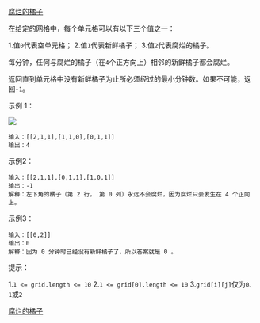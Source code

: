 [腐烂的橘子](https://leetcode-cn.com/problems/rotting-oranges/)

在给定的网格中，每个单元格可以有以下三个值之一：

1.值`0`代表空单元格；
2.值`1`代表新鲜橘子；
3.值`2`代表腐烂的橘子。

每分钟，任何与腐烂的橘子（在`4`个正方向上）相邻的新鲜橘子都会腐烂。

返回直到单元格中没有新鲜橘子为止所必须经过的最小分钟数。如果不可能，返回`-1`。

示例 1：

![](https://assets.leetcode-cn.com/aliyun-lc-upload/uploads/2019/02/16/oranges.png)

```
输入：[[2,1,1],[1,1,0],[0,1,1]]
输出：4
```

示例2：

```
输入：[[2,1,1],[0,1,1],[1,0,1]]
输出：-1
解释：左下角的橘子（第 2 行， 第 0 列）永远不会腐烂，因为腐烂只会发生在 4 个正向上。
```

示例3：

```
输入：[[0,2]]
输出：0
解释：因为 0 分钟时已经没有新鲜橘子了，所以答案就是 0 。
```

提示：

1.`1 <= grid.length <= 10`
2.`1 <= grid[0].length <= 10`
3.`grid[i][j]`仅为`0`、`1`或`2`

[腐烂的橘子](https://leetcode-cn.com/problems/find-the-town-judge/solution/zhao-dao-xiao-zhen-de-fa-guan-2chong-jie-fa-by-617/)